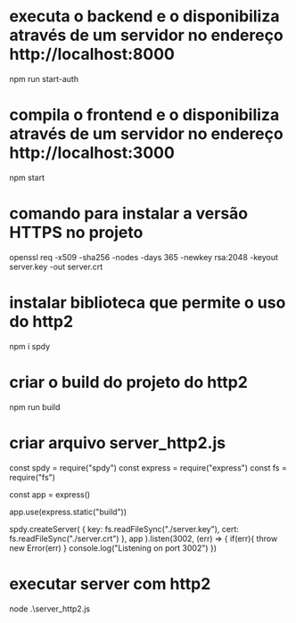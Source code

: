 # executa o backend e o disponibiliza através de um servidor no endereço http://localhost:8000
npm run start-auth

# compila o frontend e o disponibiliza através de um servidor no endereço http://localhost:3000
npm start

# comando para instalar a versão HTTPS no projeto
openssl req -x509 -sha256 -nodes -days 365 -newkey rsa:2048 -keyout server.key -out server.crt

# instalar biblioteca que permite o uso do http2
npm i spdy

# criar o build do projeto do http2
npm run build

# criar arquivo server_http2.js
const spdy = require("spdy")
const express = require("express")
const fs = require("fs")

const app = express()

app.use(express.static("build"))

spdy.createServer(
    {
        key: fs.readFileSync("./server.key"),
        cert: fs.readFileSync("./server.crt")
    },
    app
).listen(3002, (err) => {
    if(err){
        throw new Error(err)
    }
    console.log("Listening on port 3002")
})

# executar server com http2 
node .\server_http2.js